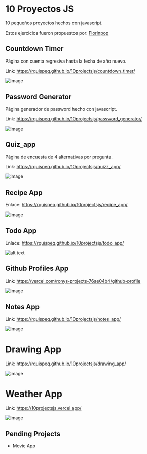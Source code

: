 # 10 Proyectos JS
10 pequeños proyectos hechos con javascript.

Estos ejercicios fueron propuestos por: 
[Florinpop](https://github.com/florinpop17/10-projects-10-hours/tree/master)

## Countdown Timer
Página con cuenta regresiva hasta la fecha de año nuevo.

Link: https://rquispeq.github.io/10projectsjs/countdown_timer/

![image](https://user-images.githubusercontent.com/23042251/130553556-d9ba67cf-0151-4ffd-b007-61d18bdfcdd9.png)

## Password Generator
Página generador de password hecho con javascript.

Link: https://rquispeq.github.io/10projectsjs/password_generator/

![image](https://user-images.githubusercontent.com/23042251/130553567-c4ec2309-9dae-4bcd-ba6c-968a74c84b5c.png)

## Quiz_app
Página de encuesta de 4 alternativas por pregunta.

Link: https://rquispeq.github.io/10projectsjs/quizz_app/

![image](https://user-images.githubusercontent.com/23042251/130553655-922c9ba0-6628-4c51-976c-ae401e9ae7f6.png)


## Recipe App

Enlace: https://rquispeq.github.io/10projectsjs/recipe_app/

![image](https://github.com/user-attachments/assets/2492627b-cfe0-4059-a8e5-1bef43a56a51)

## Todo App

Enlace: https://rquispeq.github.io/10projectsjs/todo_app/

![alt text](https://github.com/user-attachments/assets/e96d2c0e-1256-4c59-b365-ffd38f53268a)

## Github Profiles App

Link: https://vercel.com/ronys-projects-76ae04b4/github-profile

![image](https://github.com/user-attachments/assets/d1b8722f-4e47-47e0-8386-1c10d7274f0e)

## Notes App

Link: https://rquispeq.github.io/10projectsjs/notes_app/

![image](https://github.com/user-attachments/assets/f7e002c4-32a7-42b6-9569-186a67435516)

# Drawing App

Link: https://rquispeq.github.io/10projectsjs/drawing_app/

![image](https://github.com/user-attachments/assets/29a6dc40-5994-4cb9-b187-2575633277dc)

# Weather App

Link: https://10projectsjs.vercel.app/

![image](https://github.com/user-attachments/assets/1ee55437-d111-4124-a849-0c8937d3153d)


## Pending Projects
- Movie App
